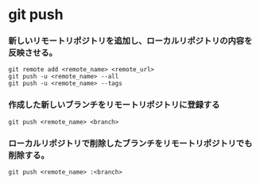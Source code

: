 git push
========

### 新しいリモートリポジトリを追加し、ローカルリポジトリの内容を反映させる。

    git remote add <remote_name> <remote_url>
    git push -u <remote_name> --all
    git push -u <remote_name> --tags

### 作成した新しいブランチをリモートリポジトリに登録する

    git push <remote_name> <branch>

### ローカルリポジトリで削除したブランチをリモートリポジトリでも削除する。

    git push <remote_name> :<branch>


